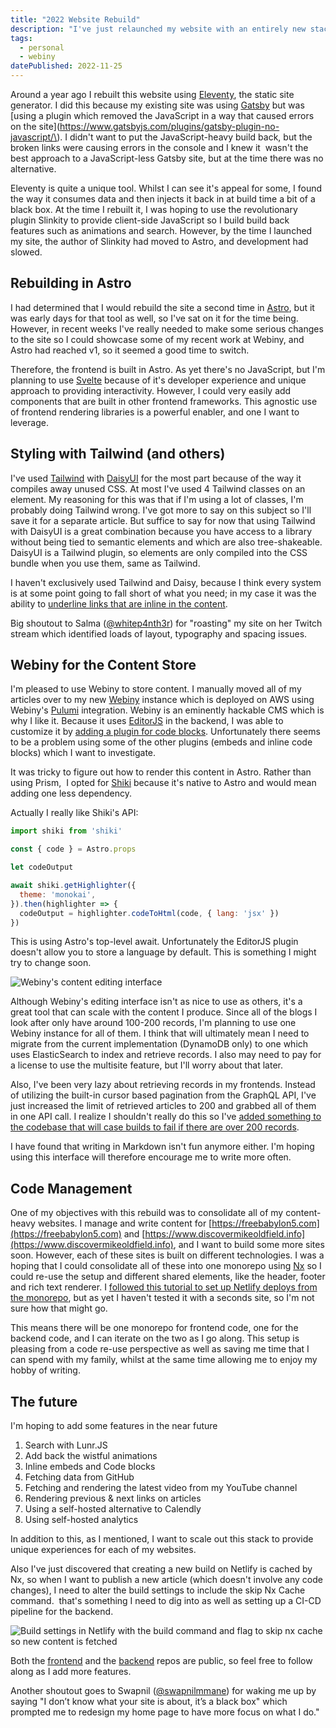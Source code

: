 ```yaml
---
title: "2022 Website Rebuild"
description: "I've just relaunched my website with an entirely new stack, here's what it consists of and why I've made these technical decisions."
tags: 
  - personal
  - webiny
datePublished: 2022-11-25
---
```

Around a year ago I rebuilt this website using [Eleventy](https://www.11ty.dev), the static site generator. I did this because my existing site was using [Gatsby](https://www.gatsbyjs.com) but was [using a plugin which removed the JavaScript in a way that caused errors on the site](https://www.gatsbyjs.com/plugins/gatsby-plugin-no-javascript/\). I didn't want to put the JavaScript-heavy build back, but the broken links were causing errors in the console and I knew it  wasn't the best approach to a JavaScript-less Gatsby site, but at the time there was no alternative.

Eleventy is quite a unique tool. Whilst I can see it's appeal for some, I found the way it consumes data and then injects it back in at build time a bit of a black box. At the time I rebuilt it, I was hoping to use the revolutionary plugin Slinkity to provide client-side JavaScript so I build build back features such as animations and search. However, by the time I launched my site, the author of Slinkity had moved to Astro, and development had slowed.

## Rebuilding in Astro

I had determined that I would rebuild the site a second time in [Astro](https://astro.build), but it was early days for that tool as well, so I've sat on it for the time being. However, in recent weeks I've really needed to make some serious changes to the site so I could showcase some of my recent work at Webiny, and Astro had reached v1, so it seemed a good time to switch.

Therefore, the frontend is built in Astro. As yet there's no JavaScript, but I'm planning to use [Svelte](https://svelte.dev) because of it's developer experience and unique approach to providing interactivity. However, I could very easily add components that are built in other frontend frameworks. This agnostic use of frontend rendering libraries is a powerful enabler, and one I want to leverage.

## Styling with Tailwind (and others)

I've used [Tailwind](https://tailwindcss.com) with [DaisyUI](https://daisyui.com) for the most part because of the way it compiles away unused CSS. At most I've used 4 Tailwind classes on an element. My reasoning for this was that if I'm using a lot of classes, I'm probably doing Tailwind wrong. I've got more to say on this subject so I'll save it for a separate article. But suffice to say for now that using Tailwind with DaisyUI is a great combination because you have access to a library without being tied to semantic elements and which are also tree-shakeable. DaisyUI is a Tailwind plugin, so elements are only compiled into the CSS bundle when you use them, same as Tailwind.

I haven't exclusively used Tailwind and Daisy, because I think every system is at some point going to fall short of what you need; in my case it was the ability to [underline links that are inline in the content](https://github.com/endymion1818/personal-frontends-monorepo/blob/535a0c7b02f59bf9a60da95820b1418ff58be267/libs/rich-text-renderer/src/lib/RichTextRenderer.astro#L64).

Big shoutout to Salma ([@whitep4nth3r](https://twitter.com/whitep4nth3r?s=21&t=fuSkdsKWbtIpZBQwn-mKrg)) for "roasting" my site on her Twitch stream which identified loads of layout, typography and spacing issues.

## Webiny for the Content Store

I'm pleased to use Webiny to store content. I manually moved all of my articles over to my new [Webiny](https://www.webiny.com) instance which is deployed on AWS using Webiny's [Pulumi](https://www.pulumi.com) integration. Webiny is an eminently hackable CMS which is why I like it. Because it uses [EditorJS](https://github.com/editor-js) in the backend, I was able to customize it by [adding a plugin for code blocks](https://github.com/editor-js/code). Unfortunately there seems to be a problem using some of the other plugins (embeds and inline code blocks) which I want to investigate.

It was tricky to figure out how to render this content in Astro. Rather than using Prism,  I opted for [Shiki](https://shiki.matsu.io) because it's native to Astro and would mean adding one less dependency.

Actually I really like Shiki's API:

```javascript
import shiki from 'shiki'

const { code } = Astro.props

let codeOutput

await shiki.getHighlighter({
  theme: 'monokai',
}).then(highlighter => {
  codeOutput = highlighter.codeToHtml(code, { lang: 'jsx' })
})
```

This is using Astro's top-level await. Unfortunately the EditorJS plugin doesn't allow you to store a language by default. This is something I might try to change soon.

![Webiny's content editing interface<div><br></div>](https://d13mv7x44wu31f.cloudfront.net/files/8laz4f6vl-ScreenShot2022-11-27at08.49.57.png)

Although Webiny's editing interface isn't as nice to use as others, it's a great tool that can scale with the content I produce. Since all of the blogs I look after only have around 100-200 records, I'm planning to use one Webiny instance for all of them. I think that will ultimately mean I need to migrate from the current implementation (DynamoDB only) to one which uses ElasticSearch to index and retrieve records. I also may need to pay for a license to use the multisite feature, but I'll worry about that later.

  
Also, I've been very lazy about retrieving records in my frontends. Instead of utilizing the built-in cursor based pagination from the GraphQL API, I've just increased the limit of retrieved articles to 200 and grabbed all of them in one API call. I realize I shouldn't really do this so I've [added something to the codebase that will case builds to fail if there are over 200 records](https://github.com/endymion1818/personal-frontends-monorepo/blob/535a0c7b02f59bf9a60da95820b1418ff58be267/apps/deliciousreverie/src/pages/posts/index.astro#L42).

I have found that writing in Markdown isn't fun anymore either. I'm hoping using this interface will therefore encourage me to write more often.

## Code Management

One of my objectives with this rebuild was to consolidate all of my content-heavy websites. I manage and write content for [https://freebabylon5.com](https://freebabylon5.com) and [https://www.discovermikeoldfield.info](https://www.discovermikeoldfield.info), and I want to build some more sites soon. However, each of these sites is built on different technologies. I was a hoping that I could consolidate all of these into one monorepo using [Nx](https://nx.dev) so I could re-use the setup and different shared elements, like the header, footer and rich text renderer. I [followed this tutorial to set up Netlify deploys from the monorepo](https://www.netlify.com/blog/2020/04/21/deploying-nx-monorepos-to-netlify/), but as yet I haven't tested it with a seconds site, so I'm not sure how that might go.

This means there will be one monorepo for frontend code, one for the backend code, and I can iterate on the two as I go along. This setup is pleasing from a code re-use perspective as well as saving me time that I can spend with my family, whilst at the same time allowing me to enjoy my hobby of writing.

## The future

I'm hoping to add some features in the near future

1.  Search with Lunr.JS
2.  Add back the wistful animations
3.  Inline embeds and Code blocks
4.  Fetching data from GitHub
5.  Fetching and rendering the latest video from my YouTube channel
6.  Rendering previous & next links on articles
7.  Using a self-hosted alternative to Calendly
8.  Using self-hosted analytics

In addition to this, as I mentioned, I want to scale out this stack to provide unique experiences for each of my websites.

Also I've just discovered that creating a new build on Netlify is cached by Nx, so when I want to publish a new article (which doesn't involve any code changes), I need to alter the build settings to include the skip Nx Cache command.  that's something I need to dig into as well as setting up a CI-CD pipeline for the backend.

![Build settings in Netlify with the build command and flag to skip nx cache so new content is fetched](https://d13mv7x44wu31f.cloudfront.net/files/8lazg2ckc-ScreenShot2022-11-27at14.15.48.png)

Both the [frontend](https://github.com/endymion1818/personal-frontends-monorepo) and the [backend](https://github.com/endymion1818/backends-webiny) repos are public, so feel free to follow along as I add more features.

Another shoutout goes to Swapnil ([@swapnilmmane](https://twitter.com/swapnilmmane?s=21&t=fuSkdsKWbtIpZBQwn-mKrg)) for waking me up by saying "I don’t know what your site is about, it’s a black box" which prompted me to redesign my home page to have more focus on what I do."